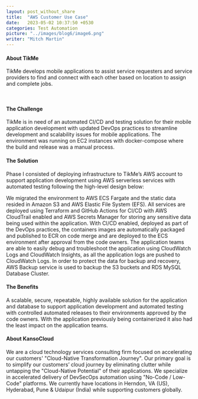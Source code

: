 ```yaml
---
layout: post_without_share
title:  "AWS Customer Use Case"
date:   2023-05-02 10:37:50 +0530
categories: Test Automation
picture: "../images/blog6/image6.png"
writer: "Mitch Martin"
---
```




#### **About TikMe**
       
TikMe develops mobile applications to assist service requesters and service providers to find and connect with each other based on location to assign and complete jobs. 

<br>



#### **The Challenge**

TikMe is in need of an automated CI/CD and testing solution for their mobile application development with updated DevOps practices to streamline development and scalability issues for mobile applications. The environment was running on EC2 instances with docker-compose where the build and release was a manual process.


#### **The Solution**

Phase I consisted of deploying infrastructure to TikMe’s AWS account to support application development using AWS serverless services with automated testing following the high-level design below:

<!-- to set image  -->

We migrated the environment to AWS ECS Fargate and the static data resided in Amazon S3 and AWS Elastic File System (EFS).
All services are deployed using Terraform and GitHub Actions for CI/CD with AWS CloudTrail enabled and AWS Secrets Manager for storing any sensitive data being used within the application.
With CI/CD enabled, deployed as part of the DevOps practices, the containers images are automatically packaged and published to ECR on code merge and are deployed to the ECS environment after approval from the code owners. 
The application teams are able to easily debug and troubleshoot the application using CloudWatch Logs and CloudWatch Insights, as all the application logs are pushed to CloudWatch Logs. 
In order to protect the data for backup and recovery, AWS Backup service is used to backup the S3 buckets and RDS MySQL Database Cluster.

#### **The Benefits**

A scalable, secure, repeatable, highly available solution for the application and database to support application development and automated testing with controlled automated releases to their environments approved by the code owners. With the application previously being containerized it also had the least impact on the application teams. 


#### **About KansoCloud**

We are a cloud technology services consulting firm focused on accelerating our customers' "Cloud-Native Transformation Journey".  Our primary goal is to simplify our customers’ cloud journey by eliminating clutter while untapping the "Cloud-Native Potential" of their applications. We specialize in accelerated delivery of DevSecOps automation using "No-Code / Low-Code" platforms.  We currently have locations in Herndon, VA (US), Hyderabad, Pune & Udaipur (India) while supporting customers globally.







